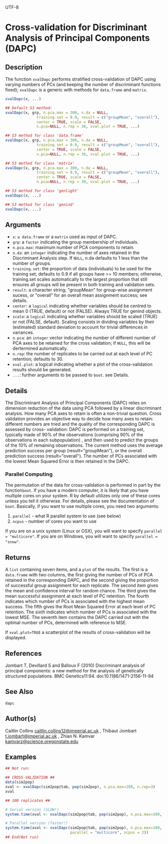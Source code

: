 UTF-8

# Cross-validation for Discriminant Analysis of Principal Components (DAPC)

## Description

The function `xvalDapc` performs stratified cross-validation of DAPC using varying numbers of PCs (and keeping the number of discriminant functions fixed); `xvalDapc` is a generic with methods for `data.frame` and `matrix`.

```r
xvalDapc(x, ...)

## Default S3 method:
xvalDapc(x, grp, n.pca.max = 300, n.da = NULL,
              training.set = 0.9, result = c("groupMean", "overall"),
              center = TRUE, scale = FALSE,
              n.pca=NULL, n.rep = 30, xval.plot = TRUE, ...)

## S3 method for class 'data.frame'
xvalDapc(x, grp, n.pca.max = 300, n.da = NULL,
              training.set = 0.9, result = c("groupMean", "overall"),
              center = TRUE, scale = FALSE,
              n.pca=NULL, n.rep = 30, xval.plot = TRUE, ...)

## S3 method for class 'matrix'
xvalDapc(x, grp, n.pca.max = 300, n.da = NULL,
              training.set = 0.9, result = c("groupMean", "overall"),
              center = TRUE, scale = FALSE,
              n.pca=NULL, n.rep = 30, xval.plot = TRUE, ...)

## S3 method for class 'genlight'
xvalDapc(x, ...)

## S3 method for class 'genind'
xvalDapc(x, ...)
```

## Arguments

- `x`: `a data.frame` or a `matrix` used as input of DAPC.
- `grp`: a `factor` indicating the group membership of individuals.
- `n.pca.max`: maximum number of PCA components to retain.
- `n.da`: an `integer` indicating the number of axes retained in the Discriminant Analysis step. If `NULL`, n.da defaults to 1 less than the number of groups.
- `training.set`: the proportion of data (individuals) to be used for the training set; defaults to 0.9 if all groups have >= 10 members; otherwise, training.set scales automatically to the largest proportion that still ensures all groups will be present in both training and validation sets.
- `result`: a character string; "groupMean" for group-wise assignment sucess, or "overall" for an overall mean assignment success; see details.
- `center`: a `logical` indicating whether variables should be centred to mean 0 (TRUE, default) or not (FALSE). Always TRUE for genind objects.
- `scale`: a `logical` indicating whether variables should be scaled (TRUE) or not (FALSE, default). Scaling consists in dividing variables by their (estimated) standard deviation to account for trivial differences in variances.
- `n.pca`: an `integer` vector indicating the number of different number of PCA axes to be retained for the cross validation; if `NULL`, this will be dertermined automatically.
- `n.rep`: the number of replicates to be carried out at each level of PC retention; defaults to 30.
- `xval.plot`: a logical indicating whether a plot of the cross-validation results should be generated.
- ``...``: further arguments to be passed to `boot`. see Details.

## Details

The Discriminant Analysis of Principal Components (DAPC) relies on dimension reduction of the data using PCA followed by a linear discriminant analysis. How many PCA axes to retain is often a non-trivial question. Cross validation provides an objective way to decide how many axes to retain: different numbers are tried and the quality of the corresponding DAPC is assessed by cross- validation: DAPC is performed on a training set, typically made of 90% of the observations (comprising 90% of the observations in each subpopulation) , and then used to predict the groups of the 10% of remaining observations. The current method uses the average prediction success per group (result="groupMean"), or the overall prediction success (result="overall"). The number of PCs associated with the lowest Mean Squared Error is then retained in the DAPC.

### Parallel Computing

The permutation of the data for cross-validation is performed in part by the function`boot`. If you have a modern computer, it is likely that you have multiple cores on your system. R by default utilizes only one of these cores unless you tell it otherwise. For details, please see the documentation of `boot`. Basically, if you want to use multiple cores, you need two arguments:

1. `parallel` - what R parallel system to use (see below)
2. `ncpus` - number of cores you want to use

If you are on a unix system (Linux or OSX), you will want to specify `parallel = "multicore"`. If you are on Windows, you will want to specify `parallel = "snow"`.

 

## Returns

A `list` containing seven items, and a `plot` of the results. The first is a `data.frame` with two columns, the first giving the number of PCs of PCA retained in the corresponding DAPC, and the second giving the proportion of successful group assignment for each replicate. The second item gives the mean and confidence interval for random chance. The third gives the mean successful assignment at each level of PC retention. The fourth indicates which number of PCs is associated with the highest mean success. The fifth gives the Root Mean Squared Error at each level of PC retention. The sixth indicates which number of PCs is associated with the lowest MSE. The seventh item contains the DAPC carried out with the optimal number of PCs, determined with reference to MSE.

If `xval.plot=TRUE` a scatterplot of the results of cross-validation will be displayed.

## References

Jombart T, Devillard S and Balloux F (2010) Discriminant analysis of principal components: a new method for the analysis of genetically structured populations. BMC Genetics11:94. doi:10.1186/1471-2156-11-94

## See Also

`dapc`

## Author(s)

Caitlin Collins caitlin.collins12@imperial.ac.uk , Thibaut Jombart t.jombart@imperial.ac.uk , Zhian N. Kamvar kamvarz@science.oregonstate.edu

## Examples

```r
## Not run:

## CROSS-VALIDATION ##
data(sim2pop)
xval <- xvalDapc(sim2pop@tab, pop(sim2pop), n.pca.max=100, n.rep=3)
xval

## 100 replicates ##

# Serial version (SLOW!)
system.time(xval <- xvalDapc(sim2pop@tab, pop(sim2pop), n.pca.max=100, n.rep=100))

# Parallel version (faster!)
system.time(xval <- xvalDapc(sim2pop@tab, pop(sim2pop), n.pca.max=100, n.rep=100, 
                             parallel = "multicore", ncpus = 2))
## End(Not run)
```



